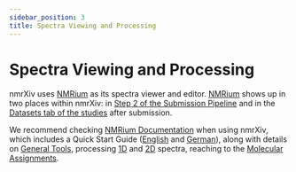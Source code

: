 ```yaml
---
sidebar_position: 3
title: Spectra Viewing and Processing
---
```


# Spectra Viewing and Processing
nmrXiv uses [NMRium](https://www.nmrium.org/) as its spectra viewer and editor. [NMRium](https://www.nmrium.org/) shows up in two places within nmrXiv: in [Step 2 of the Submission Pipeline](/docs/submission-guides/submission/upload#assignement--meta-data---step-2) and in the [Datasets tab of the studies](/docs/submission-guides/data-model/dataset) after submission.

We recommend checking [NMRium Documentation](https://docs.nmrium.org/) when using nmrXiv, which includes a Quick Start Guide ([English](https://docs.nmrium.org/) and [German](https://docs.nmrium.org/quickstart/quickstart_de/quickstart_de)), along with details on [General Tools](https://docs.nmrium.org/general/basic/basic_toolbar), processing [1D](https://docs.nmrium.org/20_1d-spectra/loading_a_spectrum/loading_a_spectrum) and [2D](https://docs.nmrium.org/30_2d-spectra/select/select/) spectra, reaching to the [Molecular Assignments](https://docs.nmrium.org/structure_assignment/assign/add).